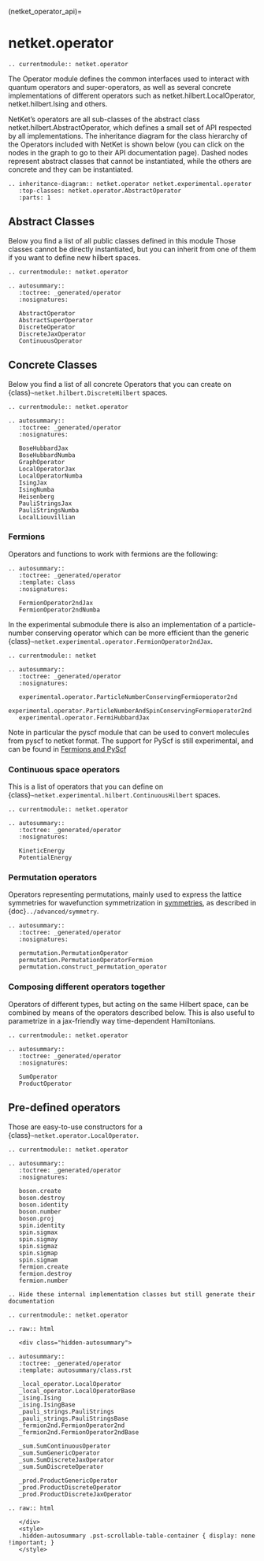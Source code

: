 (netket_operator_api)=
# netket.operator

```{eval-rst}
.. currentmodule:: netket.operator

```

The Operator module defines the common interfaces used to interact with quantum operators and super-operators, as well as several concrete implementations of different operators such as netket.hilbert.LocalOperator, netket.hilbert.Ising and others.

NetKet’s operators are all sub-classes of the abstract class netket.hilbert.AbstractOperator, which defines a small set of API respected by all implementations. The inheritance diagram for the class hierarchy of the Operators included with NetKet is shown below (you can click on the nodes in the graph to go to their API documentation page). Dashed nodes represent abstract classes that cannot be instantiated, while the others are concrete and they can be instantiated.



```{eval-rst}
.. inheritance-diagram:: netket.operator netket.experimental.operator
   :top-classes: netket.operator.AbstractOperator
   :parts: 1

```

## Abstract Classes

Below you find a list of all public classes defined in this module
Those classes cannot be directly instantiated, but you can inherit from one of them if you want to define new hilbert spaces.

```{eval-rst}
.. currentmodule:: netket.operator

.. autosummary::
   :toctree: _generated/operator
   :nosignatures:

   AbstractOperator
   AbstractSuperOperator
   DiscreteOperator
   DiscreteJaxOperator
   ContinuousOperator
```

## Concrete Classes

Below you find a list of all concrete Operators that you can create on {class}`~netket.hilbert.DiscreteHilbert` spaces.

```{eval-rst}
.. currentmodule:: netket.operator

.. autosummary::
   :toctree: _generated/operator
   :nosignatures:

   BoseHubbardJax
   BoseHubbardNumba
   GraphOperator
   LocalOperatorJax
   LocalOperatorNumba
   IsingJax
   IsingNumba
   Heisenberg
   PauliStringsJax
   PauliStringsNumba
   LocalLiouvillian

```

### Fermions

Operators and functions to work with fermions are the following:

```{eval-rst}
.. autosummary::
   :toctree: _generated/operator
   :template: class
   :nosignatures:

   FermionOperator2ndJax
   FermionOperator2ndNumba
```

In the experimental submodule there is also an implementation of a particle-number conserving operator which can be more efficient than the generic  {class}`~netket.experimental.operator.FermionOperator2ndJax`.

```{eval-rst}
.. currentmodule:: netket

.. autosummary::
   :toctree: _generated/operator
   :nosignatures:

   experimental.operator.ParticleNumberConservingFermioperator2nd
   experimental.operator.ParticleNumberAndSpinConservingFermioperator2nd
   experimental.operator.FermiHubbardJax
```


Note in particular the pyscf module that can be used to convert molecules from pyscf to netket format. The support for PyScf is still experimental, and can be found in [Fermions and PyScf](experimental-fermions-api)

### Continuous space operators

This is a list of operators that you can define on {class}`~netket.experimental.hilbert.ContinuousHilbert` spaces.

```{eval-rst}
.. currentmodule:: netket.operator

.. autosummary::
   :toctree: _generated/operator
   :nosignatures:

   KineticEnergy
   PotentialEnergy
```

### Permutation operators

Operators representing permutations, mainly used to express the lattice symmetries for wavefunction symmetrization in [symmetries](netket_symmetry_api), as described in {doc}`../advanced/symmetry`.

```{eval-rst}
.. autosummary::
   :toctree: _generated/operator
   :nosignatures:

   permutation.PermutationOperator
   permutation.PermutationOperatorFermion
   permutation.construct_permutation_operator
```


### Composing different operators together

Operators of different types, but acting on the same Hilbert space, can be combined by means of the operators described below. This is also useful to parametrize in a jax-friendly way time-dependent Hamiltonians.

```{eval-rst}
.. currentmodule:: netket.operator

.. autosummary::
   :toctree: _generated/operator
   :nosignatures:

   SumOperator
   ProductOperator
```


## Pre-defined operators

Those are easy-to-use constructors for a {class}`~netket.operator.LocalOperator`.

```{eval-rst}
.. currentmodule:: netket.operator

.. autosummary::
   :toctree: _generated/operator
   :nosignatures:

   boson.create
   boson.destroy
   boson.identity
   boson.number
   boson.proj
   spin.identity
   spin.sigmax
   spin.sigmay
   spin.sigmaz
   spin.sigmap
   spin.sigmam
   fermion.create
   fermion.destroy
   fermion.number

```


```{eval-rst}
.. Hide these internal implementation classes but still generate their documentation

.. currentmodule:: netket.operator

.. raw:: html

   <div class="hidden-autosummary">

.. autosummary::
   :toctree: _generated/operator
   :template: autosummary/class.rst

   _local_operator.LocalOperator
   _local_operator.LocalOperatorBase
   _ising.Ising
   _ising.IsingBase
   _pauli_strings.PauliStrings
   _pauli_strings.PauliStringsBase
   _fermion2nd.FermionOperator2nd
   _fermion2nd.FermionOperator2ndBase

   _sum.SumContinuousOperator  
   _sum.SumGenericOperator
   _sum.SumDiscreteJaxOperator
   _sum.SumDiscreteOperator

   _prod.ProductGenericOperator
   _prod.ProductDiscreteOperator
   _prod.ProductDiscreteJaxOperator

.. raw:: html

   </div>
   <style>
   .hidden-autosummary .pst-scrollable-table-container { display: none !important; }
   </style>

```
